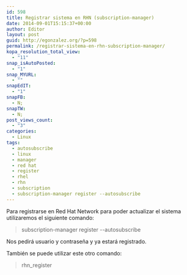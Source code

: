 ```yaml
---
id: 598
title: Registrar sistema en RHN (subscription-manager)
date: 2014-09-01T15:15:37+00:00
author: Editor
layout: post
guid: http://egonzalez.org/?p=598
permalink: /registrar-sistema-en-rhn-subscription-manager/
kopa_resolution_total_view:
  - "11"
snap_isAutoPosted:
  - "1"
snap_MYURL:
  - ""
snapEdIT:
  - "1"
snapFB:
  - N;
snapTW:
  - N;
post_views_count:
  - "3"
categories:
  - Linux
tags:
  - autosubscribe
  - linux
  - manager
  - red hat
  - register
  - rhel
  - rhn
  - subscription
  - subscription-manager register --autosubscribe
---
```

Para registrarse en Red Hat Network para poder actualizar el sistema utilizaremos el siguiente comando:
<blockquote>subscription-manager register --autosubscribe</blockquote>
Nos pedirá usuario y contraseña y ya estará registrado.

También se puede utilizar este otro comando:
<blockquote>rhn_register</blockquote>